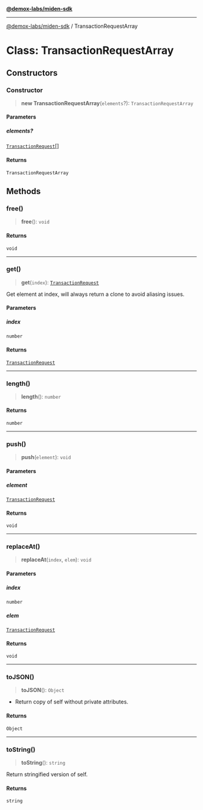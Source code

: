 [**@demox-labs/miden-sdk**](../README.md)

***

[@demox-labs/miden-sdk](../README.md) / TransactionRequestArray

# Class: TransactionRequestArray

## Constructors

### Constructor

> **new TransactionRequestArray**(`elements`?): `TransactionRequestArray`

#### Parameters

##### elements?

[`TransactionRequest`](TransactionRequest.md)[]

#### Returns

`TransactionRequestArray`

## Methods

### free()

> **free**(): `void`

#### Returns

`void`

***

### get()

> **get**(`index`): [`TransactionRequest`](TransactionRequest.md)

Get element at index, will always return a clone to avoid aliasing issues.

#### Parameters

##### index

`number`

#### Returns

[`TransactionRequest`](TransactionRequest.md)

***

### length()

> **length**(): `number`

#### Returns

`number`

***

### push()

> **push**(`element`): `void`

#### Parameters

##### element

[`TransactionRequest`](TransactionRequest.md)

#### Returns

`void`

***

### replaceAt()

> **replaceAt**(`index`, `elem`): `void`

#### Parameters

##### index

`number`

##### elem

[`TransactionRequest`](TransactionRequest.md)

#### Returns

`void`

***

### toJSON()

> **toJSON**(): `Object`

* Return copy of self without private attributes.

#### Returns

`Object`

***

### toString()

> **toString**(): `string`

Return stringified version of self.

#### Returns

`string`
